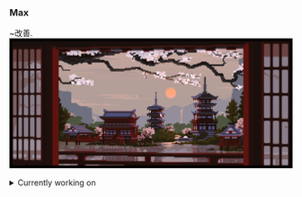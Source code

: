 ### Max
~改善.
![](https://github.com/max-debinsky/max-debinsky/blob/main/background.gif)

<details>
<summary>Currently working on</summary>
  
- **Spectre** - simple DirectX based 2D graphics engine.
  
- Making a rigidbody physics engine.

- Discord bots
</details>

<!--
**max-debinsky/max-debinsky** is a ✨ _special_ ✨ repository because its `README.md` (this file) appears on your GitHub profile.

Here are some ideas to get you started:

- 🔭 I’m currently working on ...
- 🌱 I’m currently learning ...
- 👯 I’m looking to collaborate on ...
- 🤔 I’m looking for help with ...
- 💬 Ask me about ...
- 📫 How to reach me: ...
- 😄 Pronouns: ...
- ⚡ Fun fact: ...
-->
